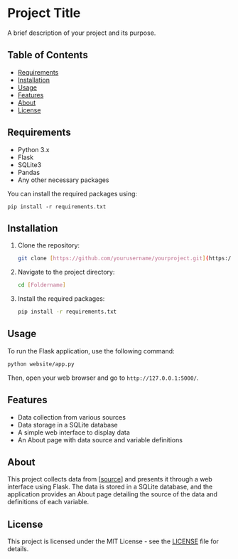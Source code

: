 # Project Title

A brief description of your project and its purpose.

## Table of Contents

- [Requirements](#requirements)
- [Installation](#installation)
- [Usage](#usage)
- [Features](#features)
- [About](#about)
- [License](#license)

## Requirements

- Python 3.x
- Flask
- SQLite3
- Pandas
- Any other necessary packages

You can install the required packages using:

```
pip install -r requirements.txt
```

## Installation

1. Clone the repository:
   ```bash
   git clone [https://github.com/yourusername/yourproject.git](https://github.com/Basseyelliot/DAB111_project_Group_14)
   ```
2. Navigate to the project directory:
   ```bash
   cd [Foldername]
   ```
3. Install the required packages:
   ```bash
   pip install -r requirements.txt
   ```

## Usage

To run the Flask application, use the following command:

```bash
python website/app.py
```

Then, open your web browser and go to `http://127.0.0.1:5000/`.

## Features

- Data collection from various sources
- Data storage in a SQLite database
- A simple web interface to display data
- An About page with data source and variable definitions

## About

This project collects data from [[source](https://www.kaggle.com/datasets/efoceeworld/bikes-orderliness/data)] and presents it through a web interface using Flask. The data is stored in a SQLite database, and the application provides an About page detailing the source of the data and definitions of each variable.

## License

This project is licensed under the MIT License - see the [LICENSE](LICENSE) file for details.
